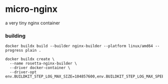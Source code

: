 # micro-nginx
a very tiny nginx container


### building
`docker buildx build --builder nginx-builder --platform linux/amd64 --progress plain .`


```
docker buildx create \
  --name rosetta-nginx-builder \
  --driver docker-container \
  --driver-opt env.BUILDKIT_STEP_LOG_MAX_SIZE=104857600,env.BUILDKIT_STEP_LOG_MAX_SPEED=104857600
```
